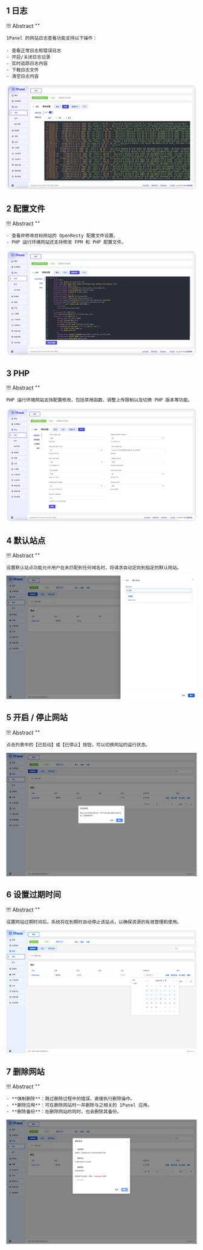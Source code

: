 
## 1 日志

!!! Abstract ""

    1Panel 的网站日志查看功能支持以下操作：

    - 查看正常日志和错误日志
    - 开启/关闭日志记录
    - 实时追踪日志内容
    - 下载日志文件
    - 清空日志内容

![img.png](../../img/websites/log.png)

## 2 配置文件

!!! Abstract ""

    - 查看并修改目标网站的 OpenResty 配置文件设置。
    - PHP 运行环境网站还支持修改 FPM 和 PHP 配置文件。

![img.png](../../img/websites/web_openresty.png)

## 3 PHP

!!! Abstract ""

    PHP 运行环境网站支持配置修改，包括禁用函数、调整上传限制以及切换 PHP 版本等功能。

![img.png](../../img/websites/web_php.png)

## 4 默认站点

!!! Abstract ""

    设置默认站点功能允许用户在未匹配到任何域名时，将请求自动定向到指定的默认网站。

![img.png](../../img/websites/website_default.png)

## 5 开启 / 停止网站

!!! Abstract ""

    点击列表中的【已启动】或【已停止】按钮，可以切换网站的运行状态。

![img.png](../../img/websites/website_start.png)

## 6 设置过期时间

!!! Abstract ""

    设置网站过期时间后，系统将在到期时自动停止该站点，以确保资源的有效管理和使用。

![img.png](../../img/websites/web_expire.png)

## 7 删除网站

!!! Abstract ""
    
    - **强制删除**：跳过删除过程中的错误，直接执行删除操作。
    - **删除应用**：可在删除网站时一并删除与之相关的 1Panel 应用。
    - **删除备份**：在删除网站的同时，也会删除其备份。

![img.png](../../img/websites/website_del.png)
